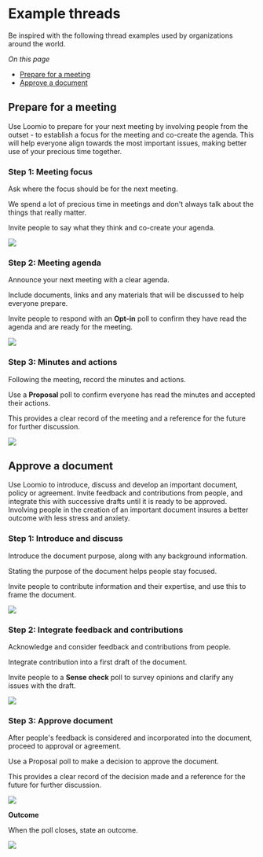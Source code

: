 # Example threads

Be inspired with the following thread examples used by organizations around the world.

*On this page*
- [Prepare for a meeting](#prepare-for-a-meeting)
- [Approve a document](#approve-a-document)

## Prepare for a meeting
Use Loomio to prepare for your next meeting by involving people from the outset - to establish a focus for the meeting and co-create the agenda. This will help everyone align towards the most important issues, making better use of your precious time together.

### Step 1: Meeting focus  
Ask where the focus should be for the next meeting.

We spend a lot of precious time in meetings and don't always talk about the things that really matter.  

Invite people to say what they think and co-create your agenda. 

![](meeting_focus_2.png#width-90)

### Step 2: Meeting agenda
Announce your next meeting with a clear agenda. 

Include documents, links and any materials that will be discussed to help everyone prepare.  

Invite people to respond with an **Opt-in** poll to confirm they have read the agenda and are ready for the meeting.

![](meeting_agenda.png#width-90)

### Step 3: Minutes and actions
Following the meeting, record the minutes and actions.  

Use a **Proposal** poll to confirm everyone has read the minutes and accepted their actions.  

This provides a clear record of the meeting and a reference for the future for further discussion. 

![](meeting_minutes.png#width-90)

## Approve a document
Use Loomio to introduce, discuss and develop an important document, policy or agreement.  Invite feedback and contributions from people, and integrate this with successive drafts until it is ready to be approved.  Involving people in the creation of an important document insures a better outcome with less stress and anxiety.

### Step 1: Introduce and discuss
Introduce the document purpose, along with any background information.

Stating the purpose of the document helps people stay focused.

Invite people to contribute information and their expertise, and use this to frame the document.

![](document_introduce.png#width-90)

### Step 2: Integrate feedback and contributions
Acknowledge and consider feedback and contributions from people.

Integrate contribution into a first draft of the document.

Invite people to a **Sense check** poll to survey opinions and clarify any issues with the draft.

![](document_integrate.png#width-90)

### Step 3: Approve document
After people's feedback is considered and incorporated into the document, proceed to approval or agreement.

Use a Proposal poll to make a decision to approve the document.  

This provides a clear record of the decision made and a reference for the future for further discussion. 

![](document_approval.png#width-90)

**Outcome**

When the poll closes, state an outcome.

![](document_outcome.png#width-90)
